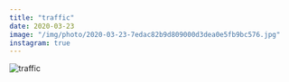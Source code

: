 ```yaml
---
title: "traffic"
date: 2020-03-23
image: "/img/photo/2020-03-23-7edac82b9d809000d3dea0e5fb9bc576.jpg"
instagram: true
---
```


![traffic](/img/photo/2020-03-23-7edac82b9d809000d3dea0e5fb9bc576.jpg)
